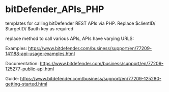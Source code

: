 # bitDefender_APIs_PHP
templates for calling bitDefender REST APIs via PHP. Replace $clientID/ $targetID/ $auth key as required

replace method to call various APIs, APIs have varying URLS:

Examples:
https://www.bitdefender.com/business/support/en/77209-141188-api-usage-examples.html

Documentation:
https://www.bitdefender.com/business/support/en/77209-125277-public-api.html

Guide:
https://www.bitdefender.com/business/support/en/77209-125280-getting-started.html
